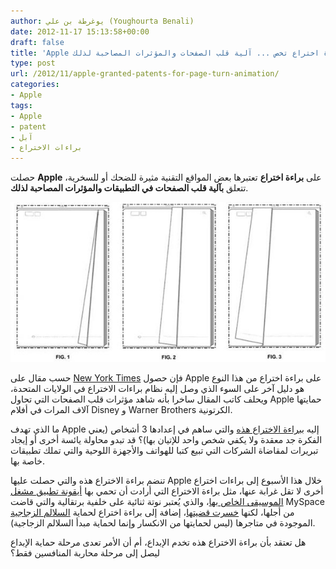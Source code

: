 ```yaml
---
author: يوغرطة بن علي (Youghourta Benali)
date: 2012-11-17 15:13:58+00:00
draft: false
title: 'Apple تحصل على براءة اختراع تخص ... آلية قلب الصفحات والمؤثرات المصاحبة لذلك  '
type: post
url: /2012/11/apple-granted-patents-for-page-turn-animation/
categories:
- Apple
tags:
- Apple
- patent
- آبل
- براءات الاختراع
---
```


حصلت **Apple** على **براءة اختراع** تعتبرها بعض المواقع التقنية مثيرة للضحك أو للسخرية، تتعلق **بآلية قلب الصفحات في التطبيقات والمؤثرات المصاحبة لذلك**.




[![](apple-granted-patents-for-page-turn-animation.jpg)
](apple-granted-patents-for-page-turn-animation.jpg)




حسب مقال على [New York Times](http://bits.blogs.nytimes.com/2012/11/16/apple-now-owns-the-page-turn/) فإن حصول Apple على براءة اختراع من هذا النوع هو دليل آخر على السوء الذي وصل إليه نظام براءات الاختراع في الولايات المتحدة، ويحلف كاتب المقال ساخرا بأنه شاهد مؤثرات قلب الصفحات التي تحاول Apple حمايتها آلاف المرات في أفلام Disney و Warner Brothers الكرتونية.




ما الذي تهدف Apple إليه ب[براءة الاختراع هذه](http://patft.uspto.gov/netacgi/nph-Parser?Sect1=PTO2&Sect2=HITOFF&p=1&u=%2Fnetahtml%2FPTO%2Fsearch-bool.html&r=1&f=G&l=50&co1=AND&d=PTXT&s1=D670,713.PN.&OS=PN/D670,713&RS=PN/D670,713) والتي ساهم في إعدادها 3 أشخاص (يعني الفكرة جد معقدة ولا يكفي شخص واحد للإتيان بها)؟ قد تبدو محاولة يائسة أخرى أو إيجاد تبريرات لمقاضاة الشركات التي تبيع كتبا للهواتف والأجهزة اللوحية والتي تملك تطبيقات خاصة بها.




تنضم براءة الاختراع هذه والتي حصلت عليها Apple خلال هذا الأسبوع إلى براءات اختراع أخرى لا تقل غرابة عنها، مثل براءة الاختراع التي أرادت أن تحمي بها [أيقونة تطبيق مشغل الموسيقى الخاص بها](http://patft.uspto.gov/netacgi/nph-Parser?Sect1=PTO2&Sect2=HITOFF&p=1&u=%2Fnetahtml%2FPTO%2Fsearch-adv.htm&r=1&f=G&l=50&d=PALL&S1=D0668263&OS=PN/D0668263&RS=PN/D0668263)، والذي يُعتبر نوتة ثنائية على خلفية برتقالية والتي قاضت MySpace من أجلها، لكنها [خسرت قضيتها](http://www.pcmag.com/article2/0,2817,2410236,00.asp)، إضافة إلى براءة اختراع لحماية [السلالم الزجاجية](http://patft.uspto.gov/netacgi/nph-Parser?Sect1=PTO2&Sect2=HITOFF&p=1&u=%2Fnetahtml%2FPTO%2Fsearch-adv.htm&r=1&f=G&l=50&d=PALL&S1=D0478999&OS=PN/D0478999&RS=PN/D0478999) الموجودة في متاجرها (ليس لحمايتها من الانكسار وإنما لحماية مبدأ السلالم الزجاجية).




هل تعتقد بأن براءة الاختراع هذه تخدم الإبداع، أم أن الأمر تعدى مرحلة حماية الإبداع ليصل إلى مرحلة محاربة المنافسين فقط؟
